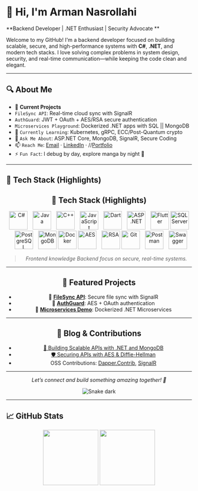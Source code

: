 # 👋 Hi, I'm Arman Nasrollahi  
**Backend Developer | .NET Enthusiast | Security Advocate **

Welcome to my GitHub! I'm a backend developer focused on building scalable, secure, and high-performance systems with **C#**, **.NET**, and modern tech stacks. I love solving complex problems in system design, security, and real-time communication—while keeping the code clean and elegant.

---

## 🔍 About Me
- 🔭 **Current Projects**  
- `FileSync API`: Real-time cloud sync with SignalR  
- `AuthGuard`: JWT + OAuth + AES/RSA secure authentication
- `Microservices Playground`: Dockerized .NET apps with SQL || MongoDB  
- 🌱 `Currently Learning`: Kubernetes, gRPC, ECC/Post-Quantum crypto  
- 💬 `Ask Me About`: ASP.NET Core, MongoDB, SignalR, Secure Coding  
- 📫 `Reach Me`: [Email](mailto:your-email) · [LinkedIn](https://www.linkedin.com/in/your-profile) · //[Portfolio](https://your-portfolio.com)  
- ⚡ `Fun Fact`: I debug by day, explore manga by night 🌙  

---

## 🧰 Tech Stack (Highlights)

<div align="center">

## 🧰 Tech Stack (Highlights)

<div align="center">

  <!-- LANGUAGES -->
  <p>
    <img src="https://www.svgrepo.com/show/452184/csharp.svg" width="50" alt="C#" />
    <img src="https://www.svgrepo.com/show/452234/java.svg" width="50" alt="Java" style="margin-left: 10px;" />
    <img src="https://img.icons8.com/?size=100&id=TpULddJc4gTh&format=png&color=000000" width="50" alt="C++" style="margin-left: 10px;" />
    <img src="https://img.icons8.com/?size=100&id=PXTY4q2Sq2lG&format=png&color=000000" width="50" alt="JavaScript" style="margin-left: 10px;" />
    <img src="https://img.icons8.com/?size=100&id=7AFcZ2zirX6Y&format=png&color=000000" width="50" alt="Dart" style="margin-left: 10px;" />
    <img src="https://img.icons8.com/?size=100&id=1BC75jFEBED6&format=png&color=000000" width="50" alt="ASP.NET" style="margin-left: 10px;" />
    <img src="https://img.icons8.com/?size=100&id=5pu47piHKg1I&format=png&color=000000" width="50" alt="Flutter" style="margin-left: 10px;" />
    <img src="https://www.svgrepo.com/show/303229/microsoft-sql-server-logo.svg" width="50" alt="SQL Server" />
    <img src="https://www.svgrepo.com/show/354200/postgresql.svg" width="50" alt="PostgreSQL" style="margin-left: 10px;" />
    <img src="https://raw.githubusercontent.com/danielcranney/readme-generator/main/public/icons/skills/mongodb-colored.svg" width="50" alt="MongoDB" style="margin-left: 10px;" />    
    <img src="https://raw.githubusercontent.com/danielcranney/readme-generator/main/public/icons/skills/docker-colored.svg" width="50" alt="Docker" />
    <img src="https://img.icons8.com/?size=100&id=2438&format=png&color=000000" width="50" alt="AES" title="AES" />
    <img src="https://img.icons8.com/?size=100&id=ntVSh0Ope4ZO&format=png&color=000000" width="50" style="margin-left: 10px;" alt="RSA" title="RSA" />
    <img src="https://raw.githubusercontent.com/danielcranney/readme-generator/main/public/icons/skills/git-colored.svg" width="50" alt="Git" />
    <img src="https://www.svgrepo.com/show/354202/postman-icon.svg" width="50" alt="Postman" style="margin-left: 10px;" />
    <img src="https://www.svgrepo.com/show/354420/swagger.svg" width="50" alt="Swagger" style="margin-left: 10px;" />
  </p>

</div>

> *Frontend knowledge Backend focus on secure, real-time systems.*

---

## 🌟 Featured Projects
- 🔹 [**FileSync API**](https://github.com/ArmanNS1/): Secure file sync with SignalR  
- 🔹 [**AuthGuard**](https://github.com/ArmanNS1/): AES + OAuth authentication  
- 🔹 [**Microservices Demo**](https://github.com/ArmanNS1/): Dockerized .NET Microservices  

---

## 📝 Blog & Contributions
- [🔐 Building Scalable APIs with .NET and MongoDB](https://your-blog.com/post1)  
- [🛡️ Securing APIs with AES & Diffie-Hellman](https://your-blog.com/post2)  
- OSS Contributions: [Dapper.Contrib](https://github.com/DapperLib/Dapper.Contrib), [SignalR](https://github.com/dotnet/aspnetcore)

---

*Let’s connect and build something amazing together! 🚀*

![Snake dark](https://raw.githubusercontent.com/ArmanNS1/ArmanNasrollahi/output/github-contribution-grid-snake-dark.svg)
</div>

---

## 📈 GitHub Stats  
<p align="center">
  <img src="https://github-readme-stats.vercel.app/api?username=ArmanNS1&show_icons=true&theme=dracula&hide_border=true" height="150" />
  <img src="https://github-readme-stats.vercel.app/api/top-langs/?username=ArmanNS1&layout=compact&theme=dracula&hide_border=true" height="150" />
</p>

